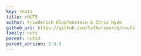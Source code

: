 ```yaml
---
key: rnuts
title: rNUTS
author: Friederich Klopfenstein & Chris Hyde
github_url: https://github.com/talkersource/rnuts
family: nuts
parent: nuts3
parent_version: 3.3.3
---
```

